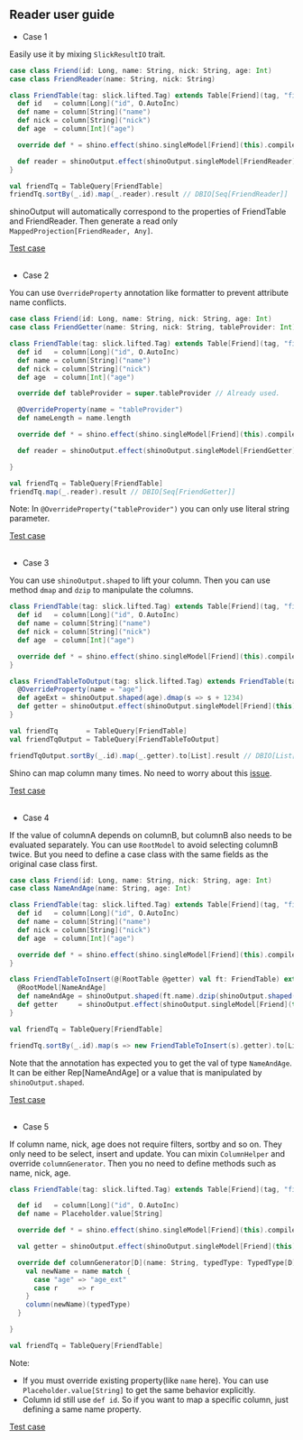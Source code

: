 Reader user guide
-------------

- Case 1  

Easily use it by mixing `SlickResultIO` trait.

```scala
case class Friend(id: Long, name: String, nick: String, age: Int)
case class FriendReader(name: String, nick: String)

class FriendTable(tag: slick.lifted.Tag) extends Table[Friend](tag, "firend") with SlickResultIO {
  def id   = column[Long]("id", O.AutoInc)
  def name = column[String]("name")
  def nick = column[String]("nick")
  def age  = column[Int]("age")

  override def * = shino.effect(shino.singleModel[Friend](this).compile).shape

  def reader = shinoOutput.effect(shinoOutput.singleModel[FriendReader](this).compile).shape
}

val friendTq = TableQuery[FriendTable]
friendTq.sortBy(_.id).map(_.reader).result // DBIO[Seq[FriendReader]]
```

shinoOutput will automatically correspond to the properties of FriendTable and FriendReader. Then generate a read only `MappedProjection[FriendReader, Any]`.

[Test case](https://github.com/scalax/shino/blob/master/src/test/scala/net/scalax/shino/test/umr/reader/Test01.scala)
&nbsp;  
&nbsp;  

- Case 2  

You can use `OverrideProperty` annotation like formatter to prevent attribute name conflicts.

```scala
case class Friend(id: Long, name: String, nick: String, age: Int)
case class FriendGetter(name: String, nick: String, tableProvider: Int)

class FriendTable(tag: slick.lifted.Tag) extends Table[Friend](tag, "firend") with SlickResultIO {
  def id   = column[Long]("id", O.AutoInc)
  def name = column[String]("name")
  def nick = column[String]("nick")
  def age  = column[Int]("age")

  override def tableProvider = super.tableProvider // Already used.

  @OverrideProperty(name = "tableProvider")
  def nameLength = name.length

  override def * = shino.effect(shino.singleModel[Friend](this).compile).shape

  def reader = shinoOutput.effect(shinoOutput.singleModel[FriendGetter](this).compile).shape

}

val friendTq = TableQuery[FriendTable]
friendTq.map(_.reader).result // DBIO[Seq[FriendGetter]]
```

Note: In `@OverrideProperty("tableProvider")` you can only use literal string parameter.  

[Test case](https://github.com/scalax/shino/blob/master/src/test/scala/net/scalax/shino/test/umr/reader/Test02.scala)
&nbsp;  
&nbsp;   

- Case 3  

You can use `shinoOutput.shaped` to lift your column. Then you can use method `dmap` and `dzip` to manipulate the columns.

```scala
class FriendTable(tag: slick.lifted.Tag) extends Table[Friend](tag, "firend") with SlickResultIO {
  def id   = column[Long]("id", O.AutoInc)
  def name = column[String]("name")
  def nick = column[String]("nick")
  def age  = column[Int]("age")

  override def * = shino.effect(shino.singleModel[Friend](this).compile).shape
}

class FriendTableToOutput(tag: slick.lifted.Tag) extends FriendTable(tag) with SlickResultIO {
  @OverrideProperty(name = "age")
  def ageExt = shinoOutput.shaped(age).dmap(s => s + 1234)
  def getter = shinoOutput.effect(shinoOutput.singleModel[Friend](this).compile).shape
}

val friendTq       = TableQuery[FriendTable]
val friendTqOutput = TableQuery[FriendTableToOutput]

friendTqOutput.sortBy(_.id).map(_.getter).to[List].result // DBIO[List[Friend]]
```
Shino can map column many times. No need to worry about this [issue](https://github.com/slick/slick/issues/1894).

[Test case](https://github.com/scalax/shino/blob/master/src/test/scala/net/scalax/shino/test/umr/reader/Test03.scala)
&nbsp;  
&nbsp;  

- Case 4  

If the value of columnA depends on columnB, but columnB also needs to be evaluated separately. You can use `RootModel` to avoid selecting columnB twice. But you need to define a case class with the same fields as the original case class first.

```scala
case class Friend(id: Long, name: String, nick: String, age: Int)
case class NameAndAge(name: String, age: Int)

class FriendTable(tag: slick.lifted.Tag) extends Table[Friend](tag, "firend") with SlickResultIO {
  def id   = column[Long]("id", O.AutoInc)
  def name = column[String]("name")
  def nick = column[String]("nick")
  def age  = column[Int]("age")

  override def * = shino.effect(shino.singleModel[Friend](this).compile).shape
}

class FriendTableToInsert(@(RootTable @getter) val ft: FriendTable) extends SlickResultIO {
  @RootModel[NameAndAge]
  def nameAndAge = shinoOutput.shaped(ft.name).dzip(shinoOutput.shaped(ft.age)).dmap { case (name, age) => NameAndAge(s"${name}(law age: ${age})", age + 1) }
  def getter     = shinoOutput.effect(shinoOutput.singleModel[Friend](this).compile).shape
}

val friendTq = TableQuery[FriendTable]

friendTq.sortBy(_.id).map(s => new FriendTableToInsert(s).getter).to[List].result // DBIO[List[Friend]] with name and age field changed
```

Note that the annotation has expected you to get the val of type `NameAndAge`. It can be either Rep[NameAndAge] or a value that is manipulated by `shinoOutput.shaped`.

[Test case](https://github.com/scalax/shino/blob/master/src/test/scala/net/scalax/shino/test/umr/reader/Test04.scala)
&nbsp;  
&nbsp;  

- Case 5  

If column name, nick, age does not require filters, sortby and so on. They only need to be select, insert and update. You can mixin `ColumnHelper` and override `columnGenerator`. Then you no need to define methods such as name, nick, age.

```scala
class FriendTable(tag: slick.lifted.Tag) extends Table[Friend](tag, "firend") with SlickResultIO with ColumnHelper {

  def id   = column[Long]("id", O.AutoInc)
  def name = Placeholder.value[String]

  override def * = shino.effect(shino.singleModel[Friend](this).compile).shape

  val getter = shinoOutput.effect(shinoOutput.singleModel[Friend](this).compile).shape

  override def columnGenerator[D](name: String, typedType: TypedType[D]): Rep[D] = {
    val newName = name match {
      case "age" => "age_ext"
      case r     => r
    }
    column(newName)(typedType)
  }

}

val friendTq = TableQuery[FriendTable]
```

Note:
- If you must override existing property(like `name` here). You can use `Placeholder.value[String]` to get the same behavior explicitly.
- Column id still use `def id`. So if you want to map a specific column, just defining a same name property.

[Test case](https://github.com/scalax/shino/blob/master/src/test/scala/net/scalax/shino/test/umr/reader/Test05.scala)
